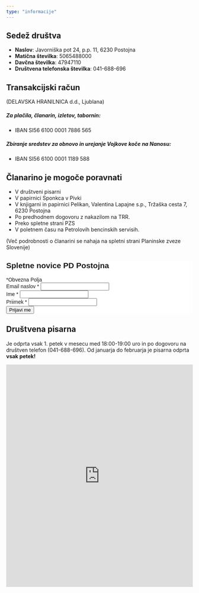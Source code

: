 ```yaml
---
type: "informacije"
---
```


## Sedež društva  

- **Naslov**: Javorniška pot 24, p.p. 11, 6230 Postojna
- **Matična številka**: 5065488000
- **Davčna številka**: 47947110
- **Društvena telefonska številka**: 041-688-696


## Transakcijski račun 
(DELAVSKA HRANILNICA d.d., Ljublana)

##### Za plačila, članarin, izletov, tabornin:
- IBAN SI56 6100 0001 7886 565


##### Zbiranje sredstev za obnovo in  urejanje Vojkove koče na Nanosu:
- IBAN SI56 6100 0001 1189 588

## Članarino je mogoče poravnati 

- V društveni pisarni
- V papirnici Sponkca v Pivki
- V knjigarni in papirnici Pelikan, Valentina Lapajne s.p., Tržaška cesta 7, 6230 Postojna
- Po predhodnem dogovoru z nakazilom na TRR.
- Preko spletne strani PZS
- V poletnem času na Petrolovih bencinskih servisih.

(Več podrobnosti o članarini se nahaja na spletni strani Planinske zveze Slovenije)

<!-- Begin Mailchimp Signup Form -->
<link href="//cdn-images.mailchimp.com/embedcode/classic-10_7.css" rel="stylesheet" type="text/css">
<style type="text/css">
	#mc_embed_signup{background:#fff; clear:left; font:14px Helvetica,Arial,sans-serif; }
	/* Add your own Mailchimp form style overrides in your site stylesheet or in this style block.
	   We recommend moving this block and the preceding CSS link to the HEAD of your HTML file. */
</style>
<div id="mc_embed_signup">
<form action="https://pdpostojna.us7.list-manage.com/subscribe/post?u=99d7e1ac7c99f06386981a10c&amp;id=cb999953c2" method="post" id="mc-embedded-subscribe-form" name="mc-embedded-subscribe-form" class="validate" target="_blank" novalidate>
    <div id="mc_embed_signup_scroll">
	<h2>Spletne novice PD Postojna</h2>
<div class="indicates-required"><span class="asterisk">*</span>Obvezna Polja</div>
<div class="mc-field-group">
	<label for="mce-EMAIL">Email naslov  <span class="asterisk">*</span>
</label>
	<input type="email" value="" name="EMAIL" class="required email" id="mce-EMAIL">
</div>
<div class="mc-field-group">
	<label for="mce-FNAME">Ime  <span class="asterisk">*</span>
</label>
	<input type="text" value="" name="FNAME" class="required" id="mce-FNAME">
</div>
<div class="mc-field-group">
	<label for="mce-LNAME">Priimek  <span class="asterisk">*</span>
</label>
	<input type="text" value="" name="LNAME" class="required" id="mce-LNAME">
</div>
	<div id="mce-responses" class="clear">
		<div class="response" id="mce-error-response" style="display:none"></div>
		<div class="response" id="mce-success-response" style="display:none"></div>
	</div>    <!-- real people should not fill this in and expect good things - do not remove this or risk form bot signups-->
    <div style="position: absolute; left: -5000px;" aria-hidden="true"><input type="text" name="b_99d7e1ac7c99f06386981a10c_cb999953c2" tabindex="-1" value=""></div>
    <div class="clear"><input type="submit" value="Prijavi me" name="subscribe" id="mc-embedded-subscribe" class="button"></div>
    </div>
</form>
</div>
<script type='text/javascript' src='//s3.amazonaws.com/downloads.mailchimp.com/js/mc-validate.js'></script><script type='text/javascript'>(function($) {window.fnames = new Array(); window.ftypes = new Array();fnames[0]='EMAIL';ftypes[0]='email';fnames[1]='FNAME';ftypes[1]='text';fnames[2]='LNAME';ftypes[2]='text';fnames[3]='MMERGE3';ftypes[3]='text'; /*
 * Translated default messages for the $ validation plugin.
 * Language: SL
 */
$.extend($.validator.messages, {
	required: "To polje je obvezno.",
	remote: "Prosimo popravite to polje.",
	email: "Prosimo vnesite veljaven email naslov.",
	url: "Prosimo vnesite veljaven URL naslov.",
	date: "Prosimo vnesite veljaven datum.",
	dateISO: "Prosimo vnesite veljaven ISO datum.",
	number: "Prosimo vnesite veljavno število.",
	digits: "Prosimo vnesite samo števila.",
	creditcard: "Prosimo vnesite veljavno številko kreditne kartice.",
	equalTo: "Prosimo ponovno vnesite vrednost.",
	accept: "Prosimo vnesite vrednost z veljavno končnico.",
	maxlength: $.validator.format("Prosimo vnesite največ {0} znakov."),
	minlength: $.validator.format("Prosimo vnesite najmanj {0} znakov."),
	rangelength: $.validator.format("Prosimo vnesite najmanj {0} in največ {1} znakov."),
	range: $.validator.format("Prosimo vnesite vrednost med {0} in {1}."),
	max: $.validator.format("Prosimo vnesite vrednost manjše ali enako {0}."),
	min: $.validator.format("Prosimo vnesite vrednost večje ali enako {0}.")
});}(jQuery));var $mcj = jQuery.noConflict(true);</script>
<!--End mc_embed_signup-->

## Društvena pisarna

Je odprta vsak 1. petek v mesecu med 18:00-19:00 uro in po dogovoru na društven telefon (041-688-696).
Od januarja do februarja je pisarna odprta **vsak petek!**

<div style="width: 100%"><iframe width="100%" height="600" src="https://maps.google.com/maps?width=100%&amp;height=600&amp;hl=en&amp;q=Kolodvorska%20cesta%204%20Pivka+(PD%20Postojna)&amp;ie=UTF8&amp;t=&amp;z=18&amp;iwloc=B&amp;output=embed" frameborder="0" scrolling="no" marginheight="0" marginwidth="0"><a href="https://www.maps.ie/map-my-route/"></a></iframe></div><br />